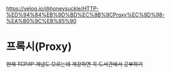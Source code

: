 https://velog.io/@honeysuckle/HTTP-%ED%94%84%EB%9D%BD%EC%8B%9CProxy%EC%9D%98-%EA%B0%9C%EB%85%90
# 프록시(Proxy)  
~~현재 TCP/IP 개념도 모르는데 개강하면 꼭 도서관에서 공부하기~~
